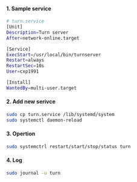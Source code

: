 #### 1. **Sample service**

  ```bash
  # turn.service
  [Unit]
  Description=Turn server
  After=network-online.target

  [Service]
  ExecStart=/usr/local/bin/turnserver
  Restart=always
  RestartSec=10s
  User=cxp1991

  [Install]
  WantedBy=multi-user.target
  ```
  
#### 2. **Add new serivce**

  ```bash
  sudo cp turn.service /lib/systemd/system
  sudo systemctl daemon-reload
  ```
  
#### 3. **Opertion**

  ```bash
  sudo systemctrl restart/start/stop/status turn
  ```

#### 4. **Log**

  ```bash
  sudo journal -u turn
  ```
